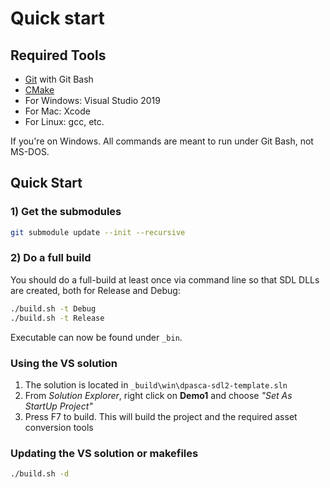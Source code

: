 # Quick start

## Required Tools
- [Git](https://git-for-windows.github.io/) with Git Bash
- [CMake](https://cmake.org/download/)
- For Windows: Visual Studio 2019
- For Mac: Xcode
- For Linux: gcc, etc.

If you're on Windows. All commands are meant to run under Git Bash, not MS-DOS.

## Quick Start

### 1) Get the submodules
```bash
git submodule update --init --recursive
```

### 2) Do a full build
You should do a full-build at least once via command line so that SDL DLLs
are created, both for Release and Debug:
```bash
./build.sh -t Debug
./build.sh -t Release
```
Executable can now be found under `_bin`.

### Using the VS solution
1. The solution is located in `_build\win\dpasca-sdl2-template.sln`
2. From *Solution Explorer*, right click on **Demo1** and choose *"Set As StartUp Project"*
3. Press F7 to build. This will build the project and the required asset conversion tools

### Updating the VS solution or makefiles
```bash
./build.sh -d
```

